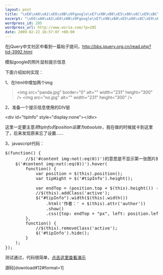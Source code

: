 ```yaml
--- 
layout: post
title: "\xE6\xA8\xA1\xE6\x8B\x9Fgoogle\xE7\x9B\xB8\xE5\x86\x8C\xE9\xBC\xA0\xE6\xA0\x87\xE7\xA7\xBB\xE5\x8A\xA8\xE6\x8F\x90\xE7\xA4\xBA\xE4\xBF\xA1\xE6\x81\xAF"
excerpt: "\xE6\xA8\xA1\xE6\x8B\x9Fgoogle\xE7\x9B\xB8\xE5\x86\x8C\xE9\xBC\xA0\xE6\xA0\x87\xE7\xA7\xBB\xE5\x8A\xA8\xE6\x8F\x90\xE7\xA4\xBA\xE4\xBF\xA1\xE6\x81\xAF"
wordpress_id: 285
wordpress_url: http://www.wsria.com/?p=285
date: 2009-02-22 16:57:07 +08:00
---
```

在jQuery中文社区中看到一篇帖子提问，<a href="http://bbs.jquery.org.cn/read.php?tid-3992.html" target="_blank">http://bbs.jquery.org.cn/read.php?tid-3992.html</a>

模拟google的照片鼠标提示信息

下面介绍如何实现：

1、在html中增加两个img
<blockquote>&lt;img src="panda.jpg" border="0" alt="" width="231" height="300" /&gt;
&lt;img src="no.jpg" alt="" width="231" height="300" /&gt;</blockquote>
2、准备一个提示信息使用的DIV层

&lt;div id="tipInfo" style="display:none"&gt;&lt;/div&gt;

<!--more-->

这里一定要主意<em>把tipInfo的position设置为absolute</em>，我在做的时候就卡到这里了，后来发现原来忘了设置……

3、javascript代码：
<pre lang="javascript">$(function() {
        //$('#content img:not(:eq(0))')的意思是不显示第一张图片的信息
	$('#content img:not(:eq(0))').hover(
		function() {
			var position = $(this).position();
			var tipHight = $('#tipInfo').height();

			var endTop = (position.top + $(this).height()) - tipHight;
			//$(this).addClass('active');
			$("#tipInfo").width($(this).width())
				.html('作者：' + $(this).attr('author'))
				.show()
				.css({top: endTop + "px", left: position.left + "px"});
		},
		function() {
			//$(this).removeClass('active');
			$('#tipInfo').hide();
		}
	);
});</pre>
测试通过，代码很简单，<a href="http://www.wsria.com/demo/imgtip/index.html" target="_blank">点击这里查看演示</a>

源码[download#12#format=1]

